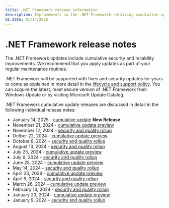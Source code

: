```yaml
---
title: .NET Framework release information
description: Improvements in the .NET Framework servicing cumulative updates.
ms.date: 01/14/2025
---
```

# .NET Framework release notes

The .NET Framework updates include cumulative security and reliability improvements. We recommend that you apply updates as part of your regular maintenance routines.

.NET Framework will be supported with fixes and security updates for years to come as explained in more detail in the [lifecycle and support policy](/lifecycle/products/microsoft-net-framework). You can acquire the latest, most secure version of .NET Framework from Windows Update or by visiting Microsoft Update Catalog.

.NET Framework cumulative update releases are discussed in detail in the following individual release notes:

* January 14, 2025 - [cumulative update](./2025/01-14-january-cumulative-update.md) **New Release**
* November 21, 2024 - [cumulative update preview](./2024/11-21-november-preview-cumulative-update.md)
* November 12, 2024 - [security and quality rollup](./2024/11-12-november-security-and-quality-rollup.md)
* Octber 22, 2024 - [cumulative update preview](./2024/10-22-october-preview-cumulative-update.md)
* October 8, 2024 - [security and quality rollup](./2024/10-08-october-security-and-quality-rollup.md)
* August 13, 2024 - [security and quality rollup](./2024/08-13-august-security-and-quality-rollup.md)
* July 25, 2024 - [cumulative update preview](./2024/07-25-july-preview-cumulative-update.md)
* July 9, 2024 - [security and quality rollup](./2024/07-09-july-security-and-quality-rollup.md)
* June 25, 2024 - [cumulative update preview](./2024/06-25-june-preview-cumulative-update.md)
* May 14, 2024 - [security and quality rollup](./2024/05-14-may-security-and-quality-rollup.md)
* April 23, 2024 - [cumulative update preview](./2024/04-23-april-preview-cumulative-update.md)
* April 9, 2024 - [security and quality rollup](./2024/04-09-april-security-and-quality-rollup.md)
* March 26, 2024 - [cumulative update preview](./2024/03-26-march-preview-cumulative-update.md)
* February 14, 2024 - [security and quality rollup](./2024/02-14-february-security-and-quality-rollup.md)
* January 23, 2024 - [cumulative update preview](./2024/01-23-january-preview-cumulative-update.md)
* January 9, 2024 - [security and quality rollup](./2024/01-09-january-security-and-quality-rollup.md)
